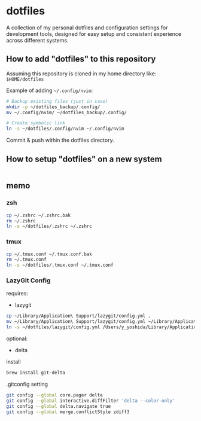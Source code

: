 # dotfiles

A collection of my personal dotfiles and configuration settings for development tools, designed for easy setup and consistent experience across different systems.

## How to add "dotfiles" to this repository

Assuming this repository is cloned in my home directory like:
`$HOME/dotfiles`

Example of adding `~/.config/nvim`:

```bash
# Backup existing files (just in case)
mkdir -p ~/dotfiles_backup/.config/
mv ~/.config/nvim/ ~/dotfiles_backup/.config/

# Create symbolic link
ln -s ~/dotfiles/.config/nvim ~/.config/nvim
```

Commit & push within the dotfiles directory.

## How to setup "dotfiles" on a new system

```bash

```

## memo

### zsh

```bash
cp ~/.zshrc ~/.zshrc.bak
rm ~/.zshrc
ln -s ~/dotfiles/.zshrc ~/.zshrc
```

### tmux

```bash
cp ~/.tmux.conf ~/.tmux.conf.bak
rm ~/.tmux.conf
ln -s ~/dotfiles/.tmux.conf ~/.tmux.conf
```

### LazyGit Config

requires:

- lazygit

```bash
cp ~/Library/Application\ Support/lazygit/config.yml .
mv ~/Library/Application\ Support/lazygit/config.yml ~/Library/Application\ Support/lazygit/config.ymlconfig.yml.bk
ln -s ~/dotfiles/lazygit/config.yml /Users/y_yoshida/Library/Application\ Support/lazygit/config.yml
```

optional:

- delta

install

```bash
brew install git-delta
```

.gitconfig setting

```bash
git config --global core.pager delta
git config --global interactive.diffFilter 'delta --color-only'
git config --global delta.navigate true
git config --global merge.conflictStyle zdiff3
```
